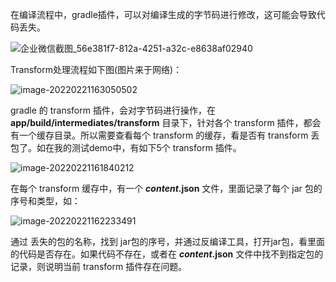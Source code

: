 在编译流程中，gradle插件，可以对编译生成的字节码进行修改，这可能会导致代码丢失。

![企业微信截图_56e381f7-812a-4251-a32c-e8638af02940](https://gitee.com/meiSThub/BlogImage/raw/master/2022/企业微信截图_56e381f7-812a-4251-a32c-e8638af02940.png)

Transform处理流程如下图(图片来于网络)：

![image-20220221163050502](https://gitee.com/meiSThub/BlogImage/raw/master/2022/image-20220221163050502.png)

gradle 的 transform 插件，会对字节码进行操作，在 **app/build/intermediates/transform** 目录下，针对各个 transform 插件，都会有一个缓存目录。所以需要查看每个 transform 的缓存，看是否有 transform 丢包了。如在我的测试demo中，有如下5个 transform 插件。

![image-20220221161840212](https://gitee.com/meiSThub/BlogImage/raw/master/2022/image-20220221161840212.png)

在每个 transform 缓存中，有一个 **_content_.json** 文件，里面记录了每个 jar 包的 序号和类型，如：

![image-20220221162233491](https://gitee.com/meiSThub/BlogImage/raw/master/2022/image-20220221162233491.png)

通过 丢失的包的名称，找到 jar包的序号，并通过反编译工具，打开jar包，看里面的代码是否存在。如果代码不存在，或者在 **_content_.json** 文件中找不到指定包的记录，则说明当前 transform 插件存在问题。